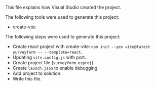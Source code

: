 This file explains how Visual Studio created the project.

The following tools were used to generate this project:
- create-vite

The following steps were used to generate this project:
- Create react project with create-vite: `npm init --yes vite@latest surveyform -- --template=react`.
- Updating `vite.config.js` with port.
- Create project file (`surveyform.esproj`).
- Create `launch.json` to enable debugging.
- Add project to solution.
- Write this file.

